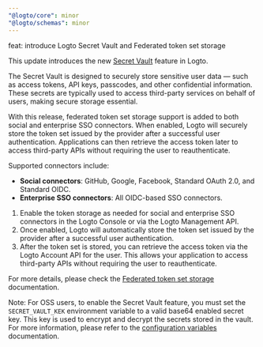 ```yaml
---
"@logto/core": minor
"@logto/schemas": minor
---
```


feat: introduce Logto Secret Vault and Federated token set storage

This update introduces the new [Secret Vault](https://docs.logto.io/secret-vault/) feature in Logto.

The Secret Vault is designed to securely store sensitive user data — such as access tokens, API keys, passcodes, and other confidential information. These secrets are typically used to access third-party services on behalf of users, making secure storage essential.

With this release, federated token set storage support is added to both social and enterprise SSO connectors. When enabled, Logto will securely store the token set issued by the provider after a successful user authentication. Applications can then retrieve the access token later to access third-party APIs without requiring the user to reauthenticate.

Supported connectors include:

- **Social connectors**: GitHub, Google, Facebook, Standard OAuth 2.0, and Standard OIDC.
- **Enterprise SSO connectors**: All OIDC-based SSO connectors.

1. Enable the token storage as needed for social and enterprise SSO connectors in the Logto Console or via the Logto Management API.
2. Once enabled, Logto will automatically store the token set issued by the provider after a successful user authentication.
3. After the token set is stored, you can retrieve the access token via the Logto Account API for the user. This allows your application to access third-party APIs without requiring the user to reauthenticate.

For more details, please check the [Federated token set storage](https://docs.logto.io/secret-vault/federated-token-set) documentation.

Note:
For OSS users, to enable the Secret Vault feature, you must set the `SECRET_VAULT_KEK` environment variable to a valid base64 enabled secret key. This key is used to encrypt and decrypt the secrets stored in the vault. For more information, please refer to the [configuration variables](https://docs.logto.io/concepts/core-service/configuration#variables) documentation.
